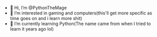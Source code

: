 - 👋 Hi, I’m @PythonTheMage
- 👀 I’m interested in gaming and computers(this'll get more specific as time goes on and i learn more shit)
- 🌱 I’m currently learning Python(The name came from when I tried to learn it years ago lol)

<!---
PythonTheMage/PythonTheMage is a ✨ special ✨ repository because its `README.md` (this file) appears on your GitHub profile.
You can click the Preview link to take a look at your changes.
--->
